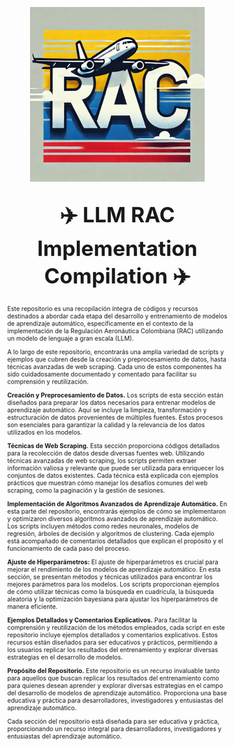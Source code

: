 <p align="center">
    <img src="https://github.com/BlitzKriegM/C-digos-Proyecto/blob/db698ce9531b53cf61bad73030c0711552ae8483/WhatsApp%20Image%202024-06-24%20at%2011.27.31.jpeg" width="400" style="max-width:100%;">
</p>

<h1 align="center">
    <span style="font-size: 48px;">✈️ LLM RAC Implementation Compilation ✈️</span>
</h1>



Este repositorio es una recopilación íntegra de códigos y recursos destinados a abordar cada etapa del desarrollo y entrenamiento de modelos de aprendizaje automático, específicamente en el contexto de la implementación de la Regulación Aeronáutica Colombiana (RAC) utilizando un modelo de lenguaje a gran escala (LLM).

A lo largo de este repositorio, encontrarás una amplia variedad de scripts y ejemplos que cubren desde la creación y preprocesamiento de datos, hasta técnicas avanzadas de web scraping. Cada uno de estos componentes ha sido cuidadosamente documentado y comentado para facilitar su comprensión y reutilización.

**Creación y Preprocesamiento de Datos.**
Los scripts de esta sección están diseñados para preparar los datos necesarios para entrenar modelos de aprendizaje automático. Aquí se incluye la limpieza, transformación y estructuración de datos provenientes de múltiples fuentes. Estos procesos son esenciales para garantizar la calidad y la relevancia de los datos utilizados en los modelos.

**Técnicas de Web Scraping.**
Esta sección proporciona códigos detallados para la recolección de datos desde diversas fuentes web. Utilizando técnicas avanzadas de web scraping, los scripts permiten extraer información valiosa y relevante que puede ser utilizada para enriquecer los conjuntos de datos existentes. Cada técnica está explicada con ejemplos prácticos que muestran cómo manejar los desafíos comunes del web scraping, como la paginación y la gestión de sesiones.

**Implementación de Algoritmos Avanzados de Aprendizaje Automático.**
En esta parte del repositorio, encontrarás ejemplos de cómo se implementaron y optimizaron diversos algoritmos avanzados de aprendizaje automático. Los scripts incluyen métodos como redes neuronales, modelos de regresión, árboles de decisión y algoritmos de clustering. Cada ejemplo está acompañado de comentarios detallados que explican el propósito y el funcionamiento de cada paso del proceso.

**Ajuste de Hiperparámetros:**
El ajuste de hiperparámetros es crucial para mejorar el rendimiento de los modelos de aprendizaje automático. En esta sección, se presentan métodos y técnicas utilizados para encontrar los mejores parámetros para los modelos. Los scripts proporcionan ejemplos de cómo utilizar técnicas como la búsqueda en cuadrícula, la búsqueda aleatoria y la optimización bayesiana para ajustar los hiperparámetros de manera eficiente.

**Ejemplos Detallados y Comentarios Explicativos.**
Para facilitar la comprensión y reutilización de los métodos empleados, cada script en este repositorio incluye ejemplos detallados y comentarios explicativos. Estos recursos están diseñados para ser educativos y prácticos, permitiendo a los usuarios replicar los resultados del entrenamiento y explorar diversas estrategias en el desarrollo de modelos.

**Propósito del Repositorio.**
Este repositorio es un recurso invaluable tanto para aquellos que buscan replicar los resultados del entrenamiento como para quienes desean aprender y explorar diversas estrategias en el campo del desarrollo de modelos de aprendizaje automático. Proporciona una base educativa y práctica para desarrolladores, investigadores y entusiastas del aprendizaje automático.

Cada sección del repositorio está diseñada para ser educativa y práctica, proporcionando un recurso integral para desarrolladores, investigadores y entusiastas del aprendizaje automático.
</div>

